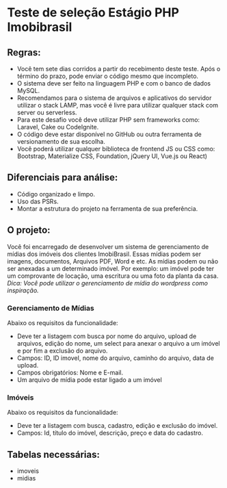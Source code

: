 # Teste de seleção Estágio PHP Imobibrasil

## Regras:
- Você tem sete dias corridos a partir do recebimento deste teste. Após o término do prazo, pode enviar o código mesmo que incompleto.
- O sistema deve ser feito na linguagem PHP e com o banco de dados MySQL. 
- Recomendamos para o sistema de arquivos e aplicativos do servidor utilizar o stack LAMP, mas você é livre para utilizar qualquer stack com server ou serverless.
- Para este desafio você deve utilizar PHP sem frameworks como: Laravel, Cake ou CodeIgnite.
- O código deve estar disponível no GitHub ou outra ferramenta de versionamento de sua escolha.
- Você poderá utilizar qualquer biblioteca de frontend JS ou CSS como: Bootstrap, Materialize CSS, Foundation, jQuery UI, Vue.js ou React)

## Diferenciais para análise:
- Código organizado e limpo.
- Uso das PSRs.
- Montar a estrutura do projeto na ferramenta de sua preferência.


## O projeto:
Você foi encarregado de desenvolver um sistema de gerenciamento de mídias dos imóveis dos clientes ImobiBrasil. Essas mídias podem ser imagens, documentos, Arquivos PDF, Word e etc. As mídias podem ou não ser anexadas a um determinado imóvel. Por exemplo: um imóvel pode ter um comprovante de locação, uma escritura ou uma foto da planta da casa. 
*Dica: Você pode utilizar o gerenciamento de mídia do wordpress como inspiração.*

### Gerenciamento de Mídias
Abaixo os requisitos da funcionalidade:

- Deve ter a listagem com busca por nome do arquivo, upload de arquivos, edição do nome, um select para anexar o arquivo a um imóvel e por fim a exclusão do arquivo.
- Campos: ID, ID imovel, nome do arquivo, caminho do arquivo,  data de upload.
- Campos obrigatórios: Nome e E-mail.
- Um arquivo de mídia pode estar ligado a um imóvel

### Imóveis
Abaixo os requisitos da funcionalidade:

- Deve ter a listagem com busca, cadastro, edição e exclusão do imóvel.
- Campos: Id, título do imóvel, descrição, preço e data do cadastro.



## Tabelas necessárias:
- imoveis
- midias
